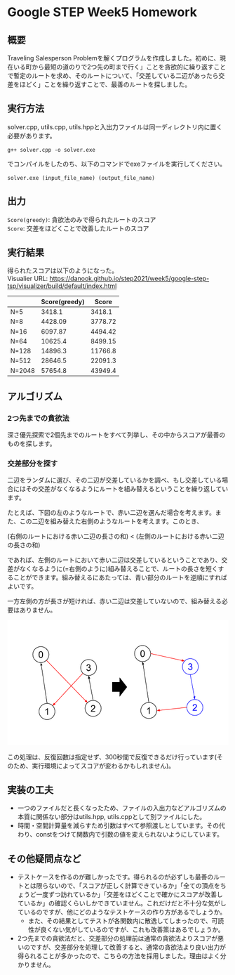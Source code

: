 # Google STEP Week5 Homework
## 概要
Traveling Salesperson Problemを解くプログラムを作成しました。初めに、現在いる町から最短の道のりで2つ先の町まで行く」ことを貪欲的に繰り返すことで暫定のルートを求め、そのルートについて、「交差している二辺があったら交差をほどく」ことを繰り返すことで、最善のルートを探しました。

## 実行方法
solver.cpp, utils.cpp, utils.hppと入出力ファイルは同一ディレクトリ内に置く必要があります。
```
g++ solver.cpp -o solver.exe
```
でコンパイルをしたのち、以下のコマンドでexeファイルを実行してください。
```
solver.exe (input_file_name) (output_file_name)
```

## 出力
`Score(greedy)`: 貪欲法のみで得られたルートのスコア  
`Score`: 交差をほどくことで改善したルートのスコア

## 実行結果
得られたスコアは以下のようになった。  
Visualier URL: https://danook.github.io/step2021/week5/google-step-tsp/visualizer/build/default/index.html

|   |Score(greedy)|Score|
|---|---|---|
|N=5|3418.1|3418.1|
|N=8|4428.09|3778.72|
|N=16|6097.87|4494.42|
|N=64|10625.4|8499.15|
|N=128|14896.3|11766.8|
|N=512|28646.5|22091.3|
|N=2048|57654.8|43949.4|

## アルゴリズム
### 2つ先までの貪欲法
深さ優先探索で2個先までのルートをすべて列挙し、その中からスコアが最善のものを探します。

### 交差部分を探す
二辺をランダムに選び、その二辺が交差しているかを調べ、もし交差している場合にはその交差がなくなるようにルートを組み替えるということを繰り返しています。

たとえば、下図の左のようなルートで、赤い二辺を選んだ場合を考えます。また、この二辺を組み替えた右側のようなルートを考えます。このとき、

(右側のルートにおける赤い二辺の長さの和) < (左側のルートにおける赤い二辺の長さの和)

であれば、左側のルートにおいて赤い二辺は交差しているということであり、交差がなくなるように(=右側のように)組み替えることで、ルートの長さを短くすることができます。組み替えるにあたっては、青い部分のルートを逆順にすればよいです。

一方左側の方が長さが短ければ、赤い二辺は交差していないので、組み替える必要はありません。

![交差の組み替え](document_fig1.png)

この処理は、反復回数は指定せず、300秒間で反復できるだけ行っています(そのため、実行環境によってスコアが変わるかもしれません)。

## 実装の工夫
* 一つのファイルだと長くなったため、ファイルの入出力などアルゴリズムの本質に関係ない部分はutils.hpp, utils.cppとして別ファイルにした。
* 時間・空間計算量を減らすため引数はすべて参照渡しとしています。その代わり、constをつけて関数内で引数の値を変えられないようにしています。

## その他疑問点など
* テストケースを作るのが難しかったです。得られるのが必ずしも最善のルートとは限らないので、「スコアが正しく計算できているか」「全ての頂点をちょうど一度ずつ訪れているか」「交差をほどくことで確かにスコアが改善しているか」の確認くらいしかできていません。これだけだと不十分な気がしているのですが、他にどのようなテストケースの作り方があるでしょうか。
    * また、その結果としてテストが各関数内に散逸してしまったので、可読性が良くない気がしているのですが、これも改善策はあるでしょうか。
* 2つ先までの貪欲法だと、交差部分の処理前は通常の貪欲法よりスコアが悪いのですが、交差部分を処理して改善すると、通常の貪欲法より良い出力が得られることが多かったので、こちらの方法を採用しました。理由はよく分かりません。